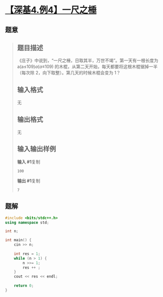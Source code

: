#  [【深基4.例4】一尺之棰](https://www.luogu.com.cn/problem/P5720)

## 题意

>   ## 题目描述
>
>   《庄子》中说到，“一尺之棰，日取其半，万世不竭”。第一天有一根长度为 a(a≤109)*a*(*a*≤109) 的木棍，从第二天开始，每天都要将这根木棍锯掉一半（每次除 2，向下取整）。第几天的时候木棍会变为 1？
>
>   ## 输入格式
>
>   无
>
>   ## 输出格式
>
>   无
>
>   ## 输入输出样例
>
>   **输入 #1**复制
>
>   ```
>   100
>   ```
>
>   **输出 #1**复制
>
>   ```
>   7
>   ```

## 题解



```c++
#include <bits/stdc++.h>
using namespace std;

int n;

int main() {
    cin >> n;
    
    int res = 1;
    while (n > 1) {
        n >>= 1;
        res ++ ;
    }
    cout << res << endl;
    
    return 0;
}
```



```python3

```

